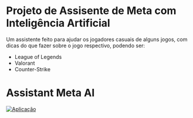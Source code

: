 # Projeto de Assisente de Meta com Inteligência Artificial

  Um assistente feito para ajudar os jogadores casuais de alguns jogos, com dicas do que fazer sobre o jogo respectivo, podendo ser:
  - League of Legends
  - Valorant
  - Counter-Strike

# Assistant Meta AI

[![Aplicação](https://img.shields.io/badge/Aplicação-Jokenpô-FF4500?style=flat-square)](https://assistentaijop.netlify.app/)
